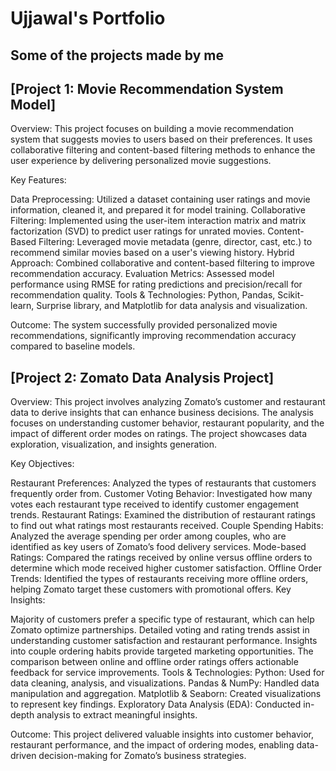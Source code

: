 # Ujjawal's Portfolio
## Some of the projects made by me

## [Project 1: Movie Recommendation System Model]

Overview: This project focuses on building a movie recommendation system that suggests movies to users based on their preferences. It uses collaborative filtering and content-based filtering methods to enhance the user experience by delivering personalized movie suggestions.

Key Features:

Data Preprocessing: Utilized a dataset containing user ratings and movie information, cleaned it, and prepared it for model training.
Collaborative Filtering: Implemented using the user-item interaction matrix and matrix factorization (SVD) to predict user ratings for unrated movies.
Content-Based Filtering: Leveraged movie metadata (genre, director, cast, etc.) to recommend similar movies based on a user's viewing history.
Hybrid Approach: Combined collaborative and content-based filtering to improve recommendation accuracy.
Evaluation Metrics: Assessed model performance using RMSE for rating predictions and precision/recall for recommendation quality.
Tools & Technologies: Python, Pandas, Scikit-learn, Surprise library, and Matplotlib for data analysis and visualization.

Outcome: The system successfully provided personalized movie recommendations, significantly improving recommendation accuracy compared to baseline models.

## [Project 2: Zomato Data Analysis Project]

Overview: This project involves analyzing Zomato’s customer and restaurant data to derive insights that can enhance business decisions. The analysis focuses on understanding customer behavior, restaurant popularity, and the impact of different order modes on ratings. The project showcases data exploration, visualization, and insights generation.

Key Objectives:

Restaurant Preferences: Analyzed the types of restaurants that customers frequently order from.
Customer Voting Behavior: Investigated how many votes each restaurant type received to identify customer engagement trends.
Restaurant Ratings: Examined the distribution of restaurant ratings to find out what ratings most restaurants received.
Couple Spending Habits: Analyzed the average spending per order among couples, who are identified as key users of Zomato’s food delivery services.
Mode-based Ratings: Compared the ratings received by online versus offline orders to determine which mode received higher customer satisfaction.
Offline Order Trends: Identified the types of restaurants receiving more offline orders, helping Zomato target these customers with promotional offers.
Key Insights:

Majority of customers prefer a specific type of restaurant, which can help Zomato optimize partnerships.
Detailed voting and rating trends assist in understanding customer satisfaction and restaurant performance.
Insights into couple ordering habits provide targeted marketing opportunities.
The comparison between online and offline order ratings offers actionable feedback for service improvements.
Tools & Technologies:
Python: Used for data cleaning, analysis, and visualizations.
Pandas & NumPy: Handled data manipulation and aggregation.
Matplotlib & Seaborn: Created visualizations to represent key findings.
Exploratory Data Analysis (EDA): Conducted in-depth analysis to extract meaningful insights.

Outcome: This project delivered valuable insights into customer behavior, restaurant performance, and the impact of ordering modes, enabling data-driven decision-making for Zomato’s business strategies.
